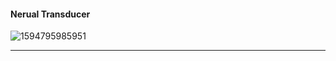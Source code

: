 #### Nerual Transducer



![1594795985951](C:\Users\admin\AppData\Roaming\Typora\typora-user-images\1594795985951.png)

---